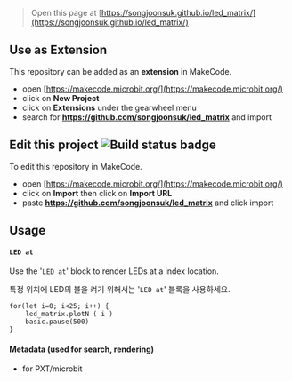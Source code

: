 
> Open this page at [https://songjoonsuk.github.io/led_matrix/](https://songjoonsuk.github.io/led_matrix/)


## Use as Extension

This repository can be added as an **extension** in MakeCode.

* open [https://makecode.microbit.org/](https://makecode.microbit.org/)
* click on **New Project**
* click on **Extensions** under the gearwheel menu
* search for **https://github.com/songjoonsuk/led_matrix** and import

## Edit this project ![Build status badge](https://github.com/songjoonsuk/led_matrix/workflows/MakeCode/badge.svg)

To edit this repository in MakeCode.

* open [https://makecode.microbit.org/](https://makecode.microbit.org/)
* click on **Import** then click on **Import URL**
* paste **https://github.com/songjoonsuk/led_matrix** and click import


## Usage

#### ``LED at``

Use the '``LED at``' block to render LEDs at a index location.

특정 위치에 LED의 불을 켜기 위해서는 '``LED at``' 블록을 사용하세요. 

```blocks
for(let i=0; i<25; i++) {
    led_matrix.plotN ( i )
    basic.pause(500)
}
```

#### Metadata (used for search, rendering)

* for PXT/microbit
<script src="https://makecode.com/gh-pages-embed.js"></script><script>makeCodeRender("{{ site.makecode.home_url }}", "{{ site.github.owner_name }}/{{ site.github.repository_name }}");</script>
